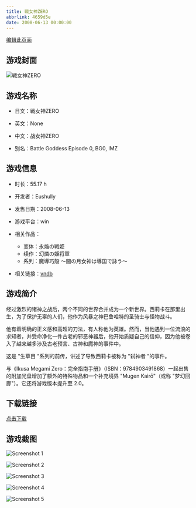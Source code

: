 ```yaml
---
title: 戦女神ZERO
abbrlink: 4659d5e
date: 2008-06-13 00:00:00
---
```

[编辑此页面](https://github.com/ACG-3/ADV3-source/blob/main/source/_posts/games/%E6%88%A6%E5%A5%B3%E7%A5%9EZERO.md)

## 游戏封面

![戦女神ZERO](https%3A//pan.timero.xyz/onedrive/img_lib_001/%E6%88%A6%E5%A5%B3%E7%A5%9EZERO_cover.avif)


## 游戏名称

- 日文：戦女神ZERO
- 英文：None
- 中文：战女神ZERO

- 别名：Battle Goddess Episode 0, BG0, IMZ


## 游戏信息

- 时长：55.17 h
- 开发者：Eushully
- 发售日期：2008-06-13
- 游戏平台：win
- 相关作品：
   - 变体：永焔の戦姫
   - 续作：幻燐の姫将軍
   - 系列：魔導巧殻 ～闇の月女神は導国で詠う～

- 相关链接：[vndb](https://vndb.org/v768)


## 游戏简介

经过激烈的诸神之战后，两个不同的世界合并成为一个新世界。西莉卡在那里出生，为了保护无辜的人们，他作为风暴之神巴鲁哈特的圣骑士与怪物战斗。

他有着明确的正义感和高超的刀法，有人称他为英雄。然而，当他遇到一位流浪的求知者，并受命净化一件古老的邪恶神器后，他开始质疑自己的信仰，因为他被卷入了越来越多涉及古老预言、古神和魔神的事件中。

这是 "生草目 "系列的前传，讲述了导致西莉卡被称为 "弑神者 "的事件。

与《Ikusa Megami Zero：完全指南手册》（ISBN：9784903491868）一起出售的附加光盘增加了额外的特殊物品和一个补充境界 "Mugen Kairō"（或称 "梦幻回廊"）。它还将游戏版本提升至 2.0。


## 下载链接

[点击下载](https://pan.timero.xyz/onedrive/adv_lib_001/%E6%88%A6%E5%A5%B3%E7%A5%9EZERO)


## 游戏截图


![Screenshot 1](https%3A//pan.timero.xyz/onedrive/img_lib_001/%E6%88%A6%E5%A5%B3%E7%A5%9EZERO_Screenshot_1.avif)

![Screenshot 2](https%3A//pan.timero.xyz/onedrive/img_lib_001/%E6%88%A6%E5%A5%B3%E7%A5%9EZERO_Screenshot_2.avif)

![Screenshot 3](https%3A//pan.timero.xyz/onedrive/img_lib_001/%E6%88%A6%E5%A5%B3%E7%A5%9EZERO_Screenshot_3.avif)

![Screenshot 4](https%3A//pan.timero.xyz/onedrive/img_lib_001/%E6%88%A6%E5%A5%B3%E7%A5%9EZERO_Screenshot_4.avif)

![Screenshot 5](https%3A//pan.timero.xyz/onedrive/img_lib_001/%E6%88%A6%E5%A5%B3%E7%A5%9EZERO_Screenshot_5.avif)

